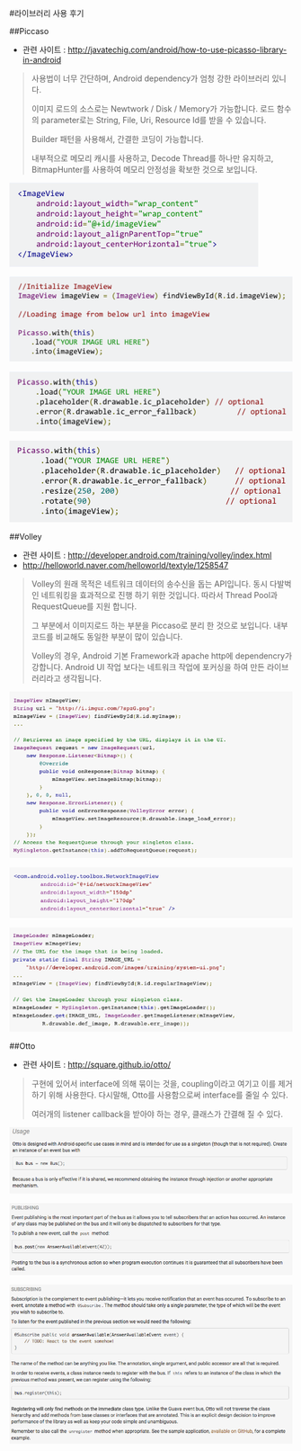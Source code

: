 #라이브러리 사용 후기

##Piccaso
- 관련 사이트 : http://javatechig.com/android/how-to-use-picasso-library-in-android

> 사용법이 너무 간단하며, Android dependency가 엄청 강한 라이브러리 있니다.
> 
> 이미지 로드의 소스로는 Newtwork / Disk / Memory가 가능합니다. 로드 함수의 parameter로는 String, File, Uri, Resource Id를 받을 수 있습니다.
> 
> Builder 패턴을 사용해서, 간결한 코딩이 가능합니다.
> 
> 내부적으로 메모리 캐시를 사용하고, Decode Thread를 하나만 유지하고, BitmapHunter를 사용하여 메모리 안정성을 확보한 것으로 보입니다.

![](https://raw.githubusercontent.com/neilpark/2015_Plalab_AndroidStudioWithL/998754a22e54d2a1159d5848fbc57f218f59a7a7/res/Picasso(1).png)

![](https://raw.githubusercontent.com/neilpark/2015_Plalab_AndroidStudioWithL/998754a22e54d2a1159d5848fbc57f218f59a7a7/res/Picasso(2).png)

![](https://raw.githubusercontent.com/neilpark/2015_Plalab_AndroidStudioWithL/998754a22e54d2a1159d5848fbc57f218f59a7a7/res/Picasso(3).png)

![](https://raw.githubusercontent.com/neilpark/2015_Plalab_AndroidStudioWithL/998754a22e54d2a1159d5848fbc57f218f59a7a7/res/Picasso(4).png)


##Volley
- 관련 사이트 : http://developer.android.com/training/volley/index.html
- http://helloworld.naver.com/helloworld/textyle/1258547

> Volley의 원래 목적은 네트워크 데이터의 송수신을 돕는 API입니다. 동시 다발벅인 네트워킹을 효과적으로 진행 하기 위한 것입니다. 따라서 Thread Pool과 RequestQueue를 지원 합니다.
> 
> 그 부분에서 이미지로드 하는 부분을 Piccaso로 분리 한 것으로 보입니다. 내부 코드를 비교해도 동일한 부분이 많이 있습니다.
> 
> Volley의 경우, Android 기본 Framework과 apache http에 dependencry가 강합니다. Android UI 작업 보다는 네트워크 작업에 포커싱을 하여 만든 라이브러리라고 생각됩니다.
> 

![](https://raw.githubusercontent.com/neilpark/2015_Plalab_AndroidStudioWithL/998754a22e54d2a1159d5848fbc57f218f59a7a7/res/volley(1).png)

![](https://raw.githubusercontent.com/neilpark/2015_Plalab_AndroidStudioWithL/998754a22e54d2a1159d5848fbc57f218f59a7a7/res/volley(2).png)

![](https://raw.githubusercontent.com/neilpark/2015_Plalab_AndroidStudioWithL/998754a22e54d2a1159d5848fbc57f218f59a7a7/res/volley(3).png)


##Otto
- 관련 사이트 : http://square.github.io/otto/

> 구현에 있어서 interface에 의해 묶이는 것을, coupling이라고 여기고 이를 제거하기 위해 사용한다.
> 다시말해, Otto를 사용함으로써 interface를 줄일 수 있다.
> 
> 여러개의 listener callback을 받아야 하는 경우, 클래스가 간결해 질 수 있다.
> 

![](https://raw.githubusercontent.com/neilpark/2015_Plalab_AndroidStudioWithL/master/res/otto(1).png)

![](https://raw.githubusercontent.com/neilpark/2015_Plalab_AndroidStudioWithL/master/res/otto(2).png)


![](https://raw.githubusercontent.com/neilpark/2015_Plalab_AndroidStudioWithL/master/res/otto(3).png)
